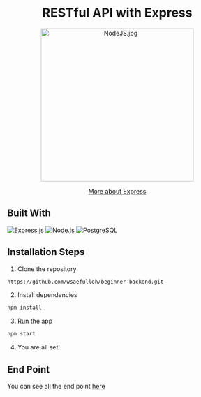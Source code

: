<h1 align="center">RESTful API with Express</h1>
<p align="center"><img src="https://miro.medium.com/max/1400/0*RDbjFZxjwF_JQWz-.jpg" width="350px" alt="NodeJS.jpg" /></p>
<p align="center">
    <a href="https://en.wikipedia.org/wiki/Express.js" target="blank">More about Express</a>
</p>

## Built With

[![Express.js](https://img.shields.io/badge/Express.js-4.x-orange.svg?style=rounded-square)](https://expressjs.com/en/starter/installing.html)
[![Node.js](https://img.shields.io/badge/Node.js-v.12.13-green.svg?style=rounded-square)](https://nodejs.org/)
[![PostgreSQL](https://img.shields.io/badge/PostgreSQL-v.13.3-blue.svg?style=rounded-square)](https://www.postgresql.org/)

## Installation Steps

1. Clone the repository

```bash
https://github.com/wsaefulloh/beginner-backend.git
```

2. Install dependencies

```bash
npm install
```

3. Run the app

```bash
npm start
```

4. You are all set!

## End Point

You can see all the end point [here](https://documenter.getpostman.com/view/16508598/Tzm3nGrT)
